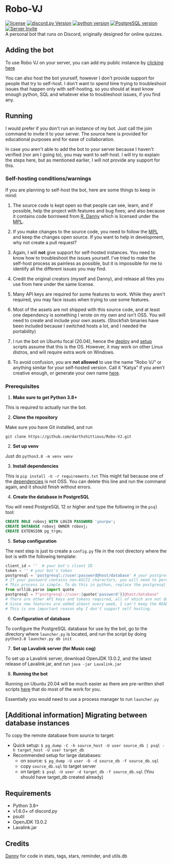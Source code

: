 # Robo-VJ
[![license][license-badge]](LICENSE)
[![discord.py Version](https://img.shields.io/badge/discord.py-1.6-blue)](https://github.com/Rapptz/discord.py)
[![python version](https://img.shields.io/badge/python-3.8|3.9-blue)](https://www.python.org/downloads/)
[![PostgreSQL version](https://img.shields.io/badge/psql-12|13-blue)](https://www.postgresql.org/download/)
[![Server Invite](https://discord.com/api/guilds/746769944774967440/embed.png)](https://discord.gg/rqgRyF8) \
A personal bot that runs on Discord, originally designed for online quizzes.

## Adding the bot

To use Robo VJ on your server, you can add my public instance by [clicking here][oauth2-invite]

You can also host the bot yourself, however I don't provide support for people that try to self-host.
I don't want to spend time trying to troubleshoot issues that happen only with self-hosting,
so you should at least know enough python, SQL and whatever else to troubleshoot issues, if you find any.

## Running

I would prefer if you don't run an instance of my bot. Just call the join command to invite it to your server.
The source here is provided for educational purposes and for ease of collaboration.

In case you aren't able to add the bot to your server because I haven't verified (nor am I going to),
you may want to self-host. I will try to explain the steps here, but as mentioned earlier,
I will not provide any support for this.

### Self-hosting conditions/warnings
If you are planning to self-host the bot, here are some things to keep in mind:
1. The source code is kept open so that people can see, learn, and if possible,
   help the project with features and bug fixes; and also because it contains code borrowed from [R. Danny][rdanny-repo]
   which is licensed under the [MPL][rdanny-license].
  
2. If you make changes to the source code, you need to follow the [MPL](LICENSE) and keep the changes open source.
If you want to help in development, why not create a pull request?
   
3. Again, I will **not** give support for self-hosted instances. You need to know how to troubleshoot the issues yourself.
I've tried to make the self-host process as painless as possible, but it is impossible for me to identify all the
   different issues you may find.
   
4. Credit the original creators (myself and Danny), and release all files you use from here under the same license.
5. Many API keys are required for some features to work. While they aren't required, you may face issues when trying to use some features.
6. Most of the assets are not shipped with this source code, and at least one dependency is something I wrote on my own and isn't OSS.
You will need to create and include your own assets. (Stockfish binaries have been included because I switched hosts a lot, and I needed the portability)
   
7. I run the bot on Ubuntu focal (20.04), hence the [deploy](scripts/deploy.sh) and [setup](scripts/setup.sh) scripts assume that this is the OS.
However, it may work on other Linux distros, and will require extra work on Windows.
   
8. To avoid confusion, you are **not allowed** to use the name "Robo VJ" or anything similar for your self-hosted version.
Call it "Katya" if you aren't creative enough, or generate your own name [here](https://www.behindthename.com/random/).
   
### Prerequisites

1. **Make sure to get Python 3.8+**

This is required to actually run the bot.

2. **Clone the repository**
   
Make sure you have Git installed, and run
```shell
git clone https://github.com/darthshittious/Robo-VJ.git
```
2. **Set up venv**

Just do `python3.8 -m venv venv`

3. **Install dependencies**

This is `pip install -U -r requirements.txt`
This might fail because one of the [dependencies][d20-permalink] is not OSS.
You can delete this line and run the command again, and it should finish without errors.

4. **Create the database in PostgreSQL**

You will need PostgreSQL 12 or higher and type the following
in the `psql` tool:

```sql
CREATE ROLE robovj WITH LOGIN PASSWORD 'yourpw';
CREATE DATABASE robovj OWNER robovj;
CREATE EXTENSION pg_trgm;
```

5. **Setup configuration**

The next step is just to create a `config.py` file in the root directory where
the bot is with the following template:

```py
client_id = ''  # your bot's client ID
token = '' # your bot's token
postgresql = 'postgresql://user:password@host/database' # your postgresql info from above.
# If your password contains non-ASCII characters, you will need to percent encode it.
# This process is simple. To do this in python, replace the postgresql declaration in your config.py with these lines
from urllib.parse import quote
postgresql = f"postgresql://user:{quote('password')}@host/database"
# There are other API keys and tokens required, all of which are not documented.
# Since new features are added almost every week, I can't keep the README up to date.
# This is one important reason why I don't support self hosting.
```

6. **Configuration of database**

To configure the PostgreSQL database for use by the bot, go to the directory where `launcher.py` is located, and run the script by doing `python3.8 launcher.py db init`

7. **Set up Lavalink server (for Music cog)**

To set up a Lavalink server, download OpenJDK 13.0.2, and the latest release of Lavalink.jar, and run `java -jar Lavalink.jar`

8. **Running the bot**

Running on Ubuntu 20.04 will be much easier as there are pre-written shell scripts [here](scripts) that do most of the work for you.

Essentially you would need to use a process manager to run `launcher.py`

## [Additional information] Migrating between database instances

To copy the remote database from source to target:
  - Quick setup: `$ pg_dump -C -h source_host -U user source_db | psql -h target_host -U user target_db`
  - Recommended setup for large databases:
    - on source: `$ pg_dump -U user -O -d source_db -f source_db.sql`
    - copy `source_db.sql` to target server
    - on target: `$ psql -U user -d target_db -f source_db.sql` (You should have target_db created already)


## Requirements

- Python 3.8+
- v1.6.0+ of discord.py
- psutil
- OpenJDK 13.0.2
- Lavalink.jar

## Credits
[Danny](https://github.com/Rapptz) for code in stats, tags, stars, reminder, and utils.db


[oauth2-invite]: https://discord.com/oauth2/authorize?client_id=743900453649252464&scope=bot&permissions=8
[rdanny-repo]: https://github.com/Rapptz/RoboDanny
[d20-permalink]: https://github.com/darthshittious/Robo-VJ/blob/9b5b3800d6bd5721032097539125104588be2d3d/requirements.txt#L3
[rdanny-license]: https://github.com/Rapptz/RoboDanny/blob/rewrite/LICENSE.txt
[license-badge]: https://img.shields.io/github/license/darthshittious/Robo-VJ?style=plastic
